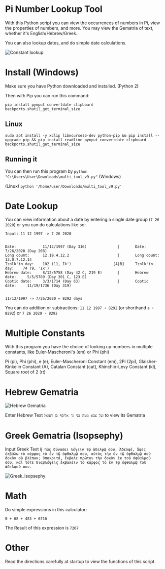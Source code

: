 # Pi Number Lookup Tool

With this Python script you can view the occurrences of numbers in Pi, view the properties of numbers, and more. You may view the Gematria of text, whether it's English/Hebrew/Greek.

You can also lookup dates, and do simple date calculations.

![Constant lookup](https://user-images.githubusercontent.com/86980762/124512347-1ca7ca00-dda6-11eb-8bfd-6a069a11ec73.png)

# Install (Windows)

Make sure you have Python downloaded and installed. (Python 2)

Then with Pip you can run this command:

    pip install pynput convertdate clipboard backports.shutil_get_terminal_size

## Linux

    sudo apt install -y xclip libncurses5-dev python-pip && pip install --upgrade pip && pip install readline pynput convertdate clipboard backports.shutil_get_terminal_size

## Running it

You can then run this program by `python "C:\Users\User\Downloads\multi_tool_v9.py"` (Windows)

(Linux) `python '/home/user/Downloads/multi_tool_v9.py'`

# Date Lookup

You can view information about a date by entering a single date group (`7 26 2020`) or you can do calculations like so:

```
Input: 11 12 1997 -> 7 26 2020


Date:            11/12/1997 (Day 316)              |       Date:            7/26/2020 (Day 208)
Long count:      12.19.4.12.2                      |       Long count:      13.0.7.12.14
Tzolk'in day:    102 (11, Ik')                   [A|B]     Tzolk'in day:    74 (9, 'Ix')
Hebrew date:     8/12/5758 (Day 42 C, 219 E)       |       Hebrew date:     5/5/5780 (Day 301 C, 123 E)
Coptic date:     3/3/1714 (Day 63)                 |       Coptic date:     11/19/1736 (Day 319)


11/12/1997 -> 7/26/2020 = 8292 days
```

You can do addition or subtractions: `11 12 1997 + 8292` (or shorthand `a + 8292`) or `7 26 2020 - 8292`

# Multiple Constants

With this program you have the choice of looking up numbers in multiple constants, like Euler-Mascheroni's (em) or Phi (phi)

Pi (pi), Phi (phi), e (e), Euler-Mascheroni Constant (em), 2Pi (2pi), Glaisher-Kinkelin Constant (A), Catalan Constant (cat), Khinchin-Levy Constant (kl), Square root of 2 (rt)

# Hebrew Gematria

![Hebrew Gematria](https://user-images.githubusercontent.com/86980762/124513584-1c5cfe00-dda9-11eb-8778-d463d86d5776.png)

Enter Hebrew Text `ועל צבא מטה בני גד אליסף בן דעואל` to view its Gematria

# Greek Gematria (Isopsephy)

Input Greek Text `ἤ πῶς δύνασαι λέγειν τῷ ἀδελφῷ σου, Ἀδελφέ, ἄφες ἐκβάλω τὸ κάρφος τὸ ἐν τῷ ὀφθαλμῷ σου, αὐτὸς τὴν ἐν τῷ ὀφθαλμῷ σοῦ δοκὸν οὐ βλέπων; ὑποκριτά, ἔκβαλε πρῶτον τὴν δοκὸν ἐκ τοῦ ὀφθαλμοῦ σοῦ, καὶ τότε διαβλέψεις ἐκβαλεῖν τὸ κάρφος τὸ ἐν τῷ ὀφθαλμῷ τοῦ ἀδελφοῦ σου.`

![Greek_Isopsephy](https://user-images.githubusercontent.com/86980762/124514860-fe44cd00-ddab-11eb-9715-546cb2c7f8ad.png)

# Math

Do simple expressions in this calculator:

`0 + 68 + 483 + 6716`

The Result of this expression is `7267`

# Other

Read the directions carefully at startup to view the functions of this script.
